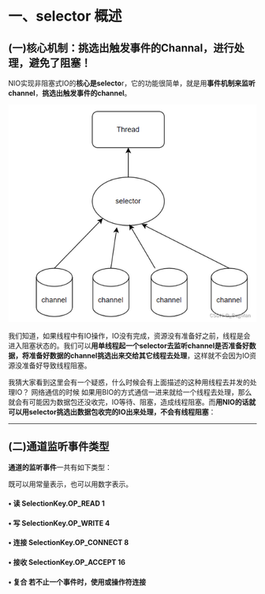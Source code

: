 # 一、selector 概述 

## (一)核心机制：挑选出触发事件的Channal，进行处理，避免了阻塞！

NIO实现非阻塞式IO的**核心是selecto**r，它的功能很简单，就是用**事件机制来监听channel**，**挑选出触发事件的channel**。

![alt text](../../../img/NIO的非阻塞核心-selector机制.png)

 我们知道，如果线程中有IO操作，IO没有完成，资源没有准备好之前，线程是会进入阻塞状态的。我们可以**用单线程起一个selector去监听channel是否准备好数据，将准备好数据的channel挑选出来交给其它线程去处理**，这样就不会因为IO资源没准备好导致线程阻塞。 
 
 我猜大家看到这里会有一个疑惑，什么时候会有上面描述的这种用线程去并发的处理IO？ 网络通信的时候 如果用BIO的方式通信一进来就给一个线程去处理，那么就会有可能因为数据包还没收完，IO等待、阻塞，造成线程阻塞。而**用NIO的话就可以用selector挑选出数据包收完的IO出来处理，不会有线程阻塞**：

---
## (二)通道监听事件类型

**通道的监听事件**一共有如下类型： 

既可以用常量表示，也可以用数字表示。 

#### • 读 SelectionKey.OP_READ 1 

#### • 写 SelectionKey.OP_WRITE 4 

#### • 连接 SelectionKey.OP_CONNECT 8 

#### • 接收 SelectionKey.OP_ACCEPT 16 

#### • 复合 若不止一个事件时，**使用或操作符连接**


